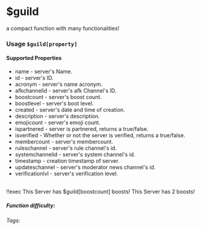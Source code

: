 # $guild
a compact function with many functionalities!

### Usage `$guild[property]`

#### Supported Properties

* name - server's Name. 
* id - server's ID.
* acronym - server's name acronym.
* afkchannelid - server's afk Channel's ID.
* boostcount - server's boost count.
* boostlevel - server's boot level.
* created - server's date and time of creation.
* description - server's description.
* emojicount - server's emoji count.
* ispartnered - server is partnered, returns a true/false.
* isverified - Whether or not the server is verified, returns a true/false.
* membercount - server's membercount.
* ruleschannel - server's rule channel's id.
* systemchannelid - server's system channel's id.
* timestamp - creation timestamp of server.
* updateschannel - server's moderator news channel's id.
* verificationlvl - server's verification level.
<br/>
<discord-messages>
	<discord-message :bot="false" role-color="#ffcc9a" author="Member">
		!!exec This Server has $guild[boostcount] boosts!
	</discord-message>
	<discord-message :bot="true" role-color="#0099ff" author="Custom Command" avatar="https://media.discordapp.net/avatars/725721249652670555/781224f90c3b841ba5b40678e032f74a.webp">
		This Server has 2 boosts!
	</discord-message>
</discord-messages>

##### Function difficulty: <Badge type="tip" text="Easy" vertical="middle" /> 
###### Tags: <Badge type="tip" text="compact" vertical="middle" /> <Badge type="tip" text="server" vertical="middle" />